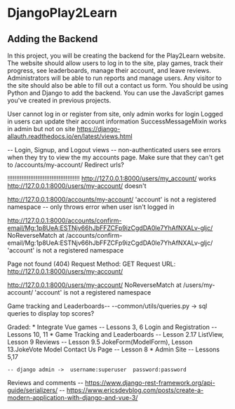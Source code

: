 # DjangoPlay2Learn
## Adding the Backend

In this project, you will be creating the backend for the Play2Learn website.
The website should allow users to log in to the site, play games, track their progress, see leaderboards, manage their account, and leave reviews.
Administrators will be able to run reports and manage users.
Any visitor to the site should also be able to fill out a contact us form.
You should be using Python and Django to add the backend.
You can use the JavaScript games you've created in previous projects.


User cannot log in or register from site, only admin works for login
Logged in users can update their account information
SuccessMessageMixin works in admin but not on site
https://django-allauth.readthedocs.io/en/latest/views.html

-- Login, Signup, and Logout views
    -- non-authenticated users see errors when they try to view the my accounts page.
    Make sure that they can't get to /accounts/my-account/
    Redirect urls?

!!!!!!!!!!!!!!!!!!!!!!!!!!!!!!!!!!!!!!!!!
http://127.0.0.1:8000/users/my_account/ works
http://127.0.0.1:8000/users/my-account/ doesn't

http://127.0.0.1:8000/accounts/my-account/
'account' is not a registered namespace
-- only throws error when user isn't logged in

http://127.0.0.1:8000/accounts/confirm-email/Mg:1p8UeA:ESTNjv66hJbFFZCFp9izCgdDA0le7YhAfNXALv-gljc/
NoReverseMatch at /accounts/confirm-email/Mg:1p8UeA:ESTNjv66hJbFFZCFp9izCgdDA0le7YhAfNXALv-gljc/
'account' is not a registered namespace

Page not found (404)
Request Method:	GET
Request URL:	http://127.0.0.1:8000/users/my-account/

http://127.0.0.1:8000/users/my-account/
NoReverseMatch at /users/my-account/
'account' is not a registered namespace


Game tracking and Leaderboards--
--common/utils/queries.py -> sql queries to display top scores?

Graded:
    * Integrate Vue games -- Lessons 3, 6
    Login and Registration -- Lessons 10, 11
    * Game Tracking and Leaderboards -- Lesson 2.17 ListView, Lesson 9
    Reviews -- Lesson 9.5 JokeForm(ModelForm), Lesson 13.JokeVote Model
    Contact Us Page -- Lesson 8
    * Admin Site -- Lessons 5,17

    -- django admin ->  username:superuser  password:password

Reviews and comments
-- https://www.django-rest-framework.org/api-guide/serializers/
-- https://www.ericsdevblog.com/posts/create-a-modern-application-with-django-and-vue-3/
